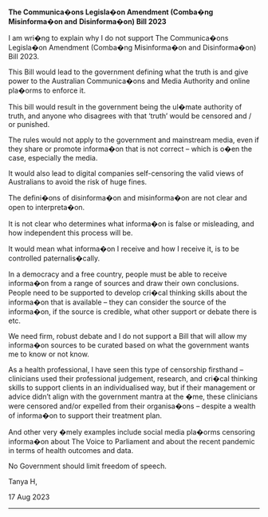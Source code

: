 **The Communica�ons Legisla�on Amendment (Comba�ng Misinforma�on and**
**Disinforma�on) Bill 2023**

I am wri�ng to explain why I do not support The Communica�ons Legisla�on Amendment
(Comba�ng Misinforma�on and Disinforma�on) Bill 2023.

This Bill would lead to the government defining what the truth is and give power to the
Australian Communica�ons and Media Authority and online pla�orms to enforce it.

This bill would result in the government being the ul�mate authority of truth, and anyone
who disagrees with that ‘truth’ would be censored and / or punished.

The rules would not apply to the government and mainstream media, even if they share or
promote informa�on that is not correct – which is o�en the case, especially the media.

It would also lead to digital companies self-censoring the valid views of Australians to avoid
the risk of huge fines.

The defini�ons of disinforma�on and misinforma�on are not clear and open to
interpreta�on.

It is not clear who determines what informa�on is false or misleading, and how independent
this process will be.

It would mean what informa�on I receive and how I receive it, is to be controlled
paternalis�cally.

In a democracy and a free country, people must be able to receive informa�on from a range
of sources and draw their own conclusions. People need to be supported to develop cri�cal
thinking skills about the informa�on that is available – they can consider the source of the
informa�on, if the source is credible, what other support or debate there is etc.

We need firm, robust debate and I do not support a Bill that will allow my informa�on
sources to be curated based on what the government wants me to know or not know.

As a health professional, I have seen this type of censorship firsthand – clinicians used their
professional judgement, research, and cri�cal thinking skills to support clients in an
individualised way, but if their management or advice didn’t align with the government
mantra at the �me, these clinicians were censored and/or expelled from their organisa�ons
– despite a wealth of informa�on to support their treatment plan.

And other very �mely examples include social media pla�orms censoring informa�on about
The Voice to Parliament and about the recent pandemic in terms of health outcomes and
data.

No Government should limit freedom of speech.

Tanya H,

17 Aug 2023


-----

